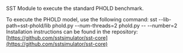 
SST Module to execute the standard PHOLD benchmark.

To execute the PHOLD model, use the following command:
sst --lib-path=sst-phold/lib phold.py --num-threads=2 phold.py -- --number=2
Installation instructions can be found in the repository:
[https://github.com/sstsimulator/sst-core](https://github.com/sstsimulator/sst-core)
